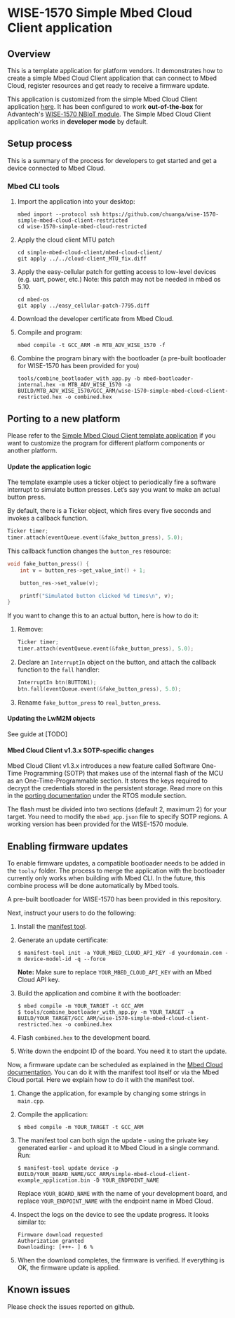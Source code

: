 # WISE-1570 Simple Mbed Cloud Client application

## Overview

This is a template application for platform vendors. It demonstrates how to create a simple Mbed Cloud Client application that can connect to Mbed Cloud, register resources and get ready to receive a firmware update.

This application is customized from the simple Mbed Cloud Client application [here](https://github.com/ARMmbed/simple-mbed-cloud-client-template-restricted). It has been configured to work **out-of-the-box** for Advantech's [WISE-1570 NBIoT module](https://os.mbed.com/modules/advantech-wise-1570/). The Simple Mbed Cloud Client application works in **developer mode** by default.

## Setup process

This is a summary of the process for developers to get started and get a device connected to Mbed Cloud.

### Mbed CLI tools

1. Import the application into your desktop:

    ```
    mbed import --protocol ssh https://github.com/chuanga/wise-1570-simple-mbed-cloud-client-restricted
    cd wise-1570-simple-mbed-cloud-restricted
    ```

2. Apply the cloud client MTU patch
    ```
    cd simple-mbed-cloud-client/mbed-cloud-client/
    git apply ../../cloud-client_MTU_fix.diff
    ```
3. Apply the easy-cellular patch for getting access to low-level devices (e.g. uart, power, etc.)
   Note: this patch may not be needed in mbed os 5.10.
    ```
    cd mbed-os
    git apply ../easy_cellular-patch-7795.diff
    ```
4. Download the developer certificate from Mbed Cloud.
5. Compile and program:

    ```
    mbed compile -t GCC_ARM -m MTB_ADV_WISE_1570 -f
    ```
6. Combine the program binary with the bootloader (a pre-built bootloader for WISE-1570 has been provided for you)
    ```
    tools/combine_bootloader_with_app.py -b mbed-bootloader-internal.hex -m MTB_ADV_WISE_1570 -a BUILD/MTB_ADV_WISE_1570/GCC_ARM/wise-1570-simple-mbed-cloud-client-restricted.hex -o combined.hex
    ```
## Porting to a new platform

Please refer to the [Simple Mbed Cloud Client template application](https://github.com/ARMmbed/simple-mbed-cloud-client-template-restricted) if you want to customize the program for different platform components or another platform. 

#### Update the application logic

The template example uses a ticker object to periodically fire a software interrupt to simulate button presses. Let’s say you want to make an actual button press.

By default, there is a Ticker object, which fires every five seconds and invokes a callback function.

```cpp
Ticker timer;
timer.attach(eventQueue.event(&fake_button_press), 5.0);
```

This callback function changes the `button_res` resource:

```cpp
void fake_button_press() {
    int v = button_res->get_value_int() + 1;

    button_res->set_value(v);

    printf("Simulated button clicked %d times\n", v);
}
```

If you want to change this to an actual button, here is how to do it:

1. Remove:

    ```cpp
    Ticker timer;
    timer.attach(eventQueue.event(&fake_button_press), 5.0);
    ```

1. Declare an `InterruptIn` object on the button, and attach the callback function to the `fall` handler:

    ```cpp
    InterruptIn btn(BUTTON1);
    btn.fall(eventQueue.event(&fake_button_press), 5.0);
    ```

1. Rename `fake_button_press` to `real_button_press`.


#### Updating the LwM2M objects

See guide at [TODO]

#### Mbed Cloud Client v1.3.x SOTP-specific changes

Mbed Cloud Client v1.3.x introduces a new feature called Software One-Time Programming (SOTP) that makes use of the internal flash of the MCU as an One-Time-Programmable section. It stores the keys required to decrypt the credentials stored in the persistent storage. Read more on this in the [porting documentation](https://cloud.mbed.com/docs/current/porting/changing-a-customized-porting-layer.html#rtos-module) under the RTOS module section.

The flash must be divided into two sections (default 2, maximum 2) for your target. You need to modify the `mbed_app.json` file to specify SOTP regions. A working version has been provided for the WISE-1570 module.

## Enabling firmware updates

To enable firmware updates, a compatible bootloader needs to be added in the `tools/` folder. The process to merge the application with the bootloader currently only works when building with Mbed CLI. In the future, this combine process will be done automatically by Mbed tools. 

A pre-built bootloader for WISE-1570 has been provided in this repository.

Next, instruct your users to do the following:

1. Install the [manifest tool](https://github.com/armmbed/manifest-tool).
1. Generate an update certificate:

    ```
    $ manifest-tool init -a YOUR_MBED_CLOUD_API_KEY -d yourdomain.com -m device-model-id -q --force
    ```

    <span class="notes">**Note:** Make sure to replace `YOUR_MBED_CLOUD_API_KEY` with an Mbed Cloud API key.

1. Build the application and combine it with the bootloader:

    ```
    $ mbed compile -m YOUR_TARGET -t GCC_ARM
    $ tools/combine_bootloader_with_app.py -m YOUR_TARGET -a BUILD/YOUR_TARGET/GCC_ARM/wise-1570-simple-mbed-cloud-client-restricted.hex -o combined.hex
    ```

1. Flash `combined.hex` to the development board.
1. Write down the endpoint ID of the board. You need it to start the update.

Now, a firmware update can be scheduled as explained in the [Mbed Cloud documentation](https://cloud.mbed.com/docs/current/updating-firmware/index.html). You can do it with the manifest tool itself or via the Mbed Cloud portal. Here we explain how to do it with the manifest tool.

1. Change the application, for example by changing some strings in `main.cpp`.
1. Compile the application:

    ```
    $ mbed compile -m YOUR_TARGET -t GCC_ARM
    ```

1. The manifest tool can both sign the update - using the private key generated earlier - and upload it to Mbed Cloud in a single command. Run:

    ```
    $ manifest-tool update device -p BUILD/YOUR_BOARD_NAME/GCC_ARM/simple-mbed-cloud-client-example_application.bin -D YOUR_ENDPOINT_NAME
    ```

    Replace `YOUR_BOARD_NAME` with the name of your development board, and replace `YOUR_ENDPOINT_NAME` with the endpoint name in Mbed Cloud.

1. Inspect the logs on the device to see the update progress. It looks similar to:

    ```
    Firmware download requested
    Authorization granted
    Downloading: [+++- ] 6 %
    ```

1. When the download completes, the firmware is verified. If everything is OK, the firmware update is applied.

## Known issues

Please check the issues reported on github.
